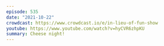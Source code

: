 ```yaml
---
episode: 535
date: "2021-10-22"
crowdcast: https://www.crowdcast.io/e/in-lieu-of-fun-show
youtube: https://www.youtube.com/watch?v=hyCVR6zhpKU
summary: Cheese night!
---
```

